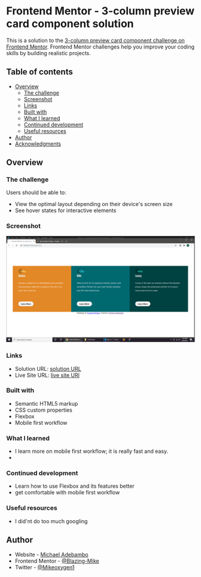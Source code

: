 # Frontend Mentor - 3-column preview card component solution

This is a solution to the [3-column preview card component challenge on Frontend Mentor](https://www.frontendmentor.io/challenges/3column-preview-card-component-pH92eAR2-). Frontend Mentor challenges help you improve your coding skills by building realistic projects.

## Table of contents

- [Overview](#overview)
  - [The challenge](#the-challenge)
  - [Screenshot](#screenshot)
  - [Links](#links)
  - [Built with](#built-with)
  - [What I learned](#what-i-learned)
  - [Continued development](#continued-development)
  - [Useful resources](#useful-resources)
- [Author](#author)
- [Acknowledgments](#acknowledgments)

## Overview

### The challenge

Users should be able to:

- View the optimal layout depending on their device's screen size
- See hover states for interactive elements

### Screenshot

![](images/screenshot.png)

### Links

- Solution URL: [solution URL](https://github.com/Blazing-Mike/3-column-preview-card-component.github.io)
- Live Site URL: [live site URl](https://blazing-mike.github.io/3-column-preview-card-component.github.io/)

### Built with

- Semantic HTML5 markup
- CSS custom properties
- Flexbox
- Mobile first workflow

### What I learned

- I learn more on mobile first workflow; it is really fast and easy.
-

### Continued development

- Learn how to use Flexbox and its features better
- get comfortable with mobile first workflow

### Useful resources

- I did'nt do too much googling

## Author

- Website - [Michael Adebambo](https://www.your-site.com)
- Frontend Mentor - [@Blazing-Mike](https://www.frontendmentor.io/profile/Blazing-Mike)
- Twitter - [@Mikeoxygen1](https://www.twitter.com/Mikeoxygen)
